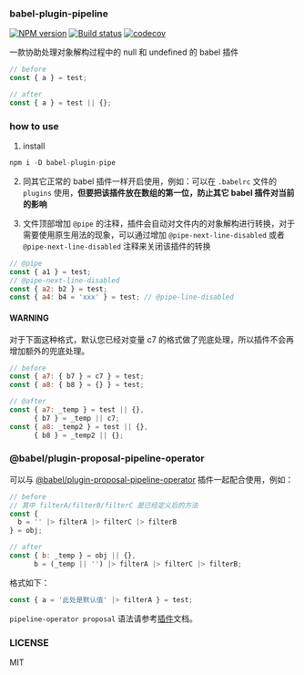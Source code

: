 ### babel-plugin-pipeline

[![NPM version][npm-image]][npm-url]
[![Build status][travis-image]][travis-url]
[![codecov](codecov-image)](codecov-url)

一款协助处理对象解构过程中的 null 和 undefined 的 babel 插件

```js
// before
const { a } = test;
```

```js
// after
const { a } = test || {};
```

### how to use
1. install

```js
npm i -D babel-plugin-pipe
```

2. 同其它正常的 babel 插件一样开启使用，例如：可以在 `.babelrc` 文件的 `plugins` 使用，**但要把该插件放在数组的第一位，防止其它 babel 插件对当前的影响**

3. 文件顶部增加 `@pipe` 的注释，插件会自动对文件内的对象解构进行转换，对于需要使用原生用法的现象，可以通过增加 `@pipe-next-line-disabled` 或者 `@pipe-next-line-disabled` 注释来关闭该插件的转换

```js
// @pipe
const { a1 } = test;
// @pipe-next-line-disabled
const { a2: b2 } = test;
const { a4: b4 = 'xxx' } = test; // @pipe-line-disabled
```

#### WARNING

对于下面这种格式，默认您已经对变量 c7 的格式做了兜底处理，所以插件不会再增加额外的兜底处理。
```js
// before
const { a7: { b7 } = c7 } = test;
const { a8: { b8 } = {} } = test;
```

```js
// @after
const { a7: _temp } = test || {},
      { b7 } = _temp || c7;
const { a8: _temp2 } = test || {},
      { b8 } = _temp2 || {};
```

### @babel/plugin-proposal-pipeline-operator

可以与 [@babel/plugin-proposal-pipeline-operator](https://babeljs.io/docs/en/next/babel-plugin-proposal-pipeline-operator.html) 插件一起配合使用，例如：

```js
// before
// 其中 filterA/filterB/filterC 是已经定义后的方法
const {
  b = '' |> filterA |> filterC |> filterB
} = obj;
```

```js
// after
const { b: _temp } = obj || {},
      b = (_temp || '') |> filterA |> filterC |> filterB;
```

格式如下：

```js
const { a = '此处是默认值' |> filterA } = test;
```

`pipeline-operator proposal` 语法请参考[插件](https://babeljs.io/docs/en/next/babel-plugin-proposal-pipeline-operator.html)文档。

### LICENSE
MIT

[npm-image]: https://badgen.net/npm/v/babel-plugin-pipe
[npm-url]: https://www.npmjs.com/package/babel-plugin-pipe
[travis-image]: https://travis-ci.com/qingguoing/babel-plugin-pipe.svg?branch=master
[travis-url]: https://travis-ci.com/qingguoing/babel-plugin-pipe
[codecov-image]: https://codecov.io/gh/qingguoing/babel-plugin-pipe/branch/master/graph/badge.svg
[codecov-url]: https://codecov.io/gh/qingguoing/babel-plugin-pipe